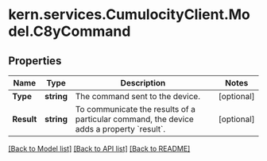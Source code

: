 
# kern.services.CumulocityClient.Model.C8yCommand

## Properties

Name | Type | Description | Notes
------------ | ------------- | ------------- | -------------
**Type** | **string** | The command sent to the device. | [optional] 
**Result** | **string** | To communicate the results of a particular command, the device adds a property &#x60;result&#x60;. | [optional] 

[[Back to Model list]](../README.md#documentation-for-models)
[[Back to API list]](../README.md#documentation-for-api-endpoints)
[[Back to README]](../README.md)

